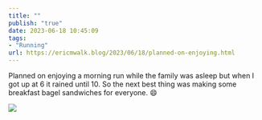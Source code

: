 ```yaml
---
title: ""
publish: "true"
date: 2023-06-18 10:45:09
tags:
- "Running"
url: https://ericmwalk.blog/2023/06/18/planned-on-enjoying.html
---
```

Planned on enjoying a morning run while the family was asleep but when I got up at 6 it rained until 10. So the next best thing was making some breakfast bagel sandwiches for everyone. 😄

![](https://ericmwalk.blog/uploads/2023/899833575a.jpg)
